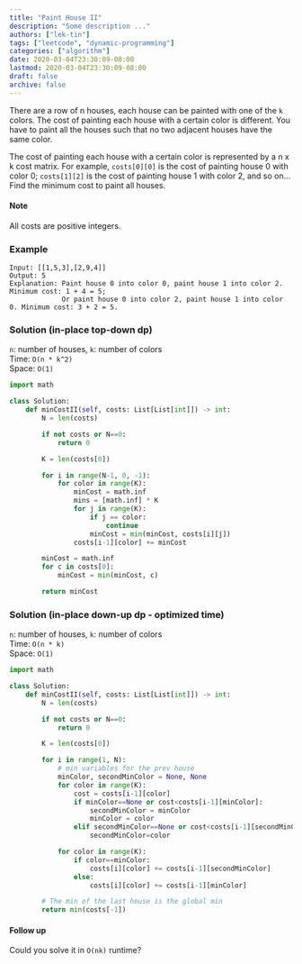 ```yaml
---
title: "Paint House II"
description: "Some description ..."
authors: ["lek-tin"]
tags: ["leetcode", "dynamic-programming"]
categories: ["algorithm"]
date: 2020-03-04T23:30:09-08:00
lastmod: 2020-03-04T23:30:09-08:00
draft: false
archive: false
---
```

There are a row of n houses, each house can be painted with one of the `k` colors. The cost of painting each house with a certain color is different. You have to paint all the houses such that no two adjacent houses have the same color.  

The cost of painting each house with a certain color is represented by a n x k cost matrix. For example, `costs[0][0]` is the cost of painting house 0 with color 0; `costs[1][2]` is the cost of painting house 1 with color 2, and so on... Find the minimum cost to paint all houses.  

#### Note

All costs are positive integers.

### Example

```
Input: [[1,5,3],[2,9,4]]
Output: 5
Explanation: Paint house 0 into color 0, paint house 1 into color 2. Minimum cost: 1 + 4 = 5; 
             Or paint house 0 into color 2, paint house 1 into color 0. Minimum cost: 3 + 2 = 5. 
```

### Solution (in-place top-down dp)

`n`: number of houses, `k`: number of colors  
Time: `O(n * k^2)`  
Space: `O(1)`  
```python
import math

class Solution:
    def minCostII(self, costs: List[List[int]]) -> int:
        N = len(costs)

        if not costs or N==0:
            return 0

        K = len(costs[0])

        for i in range(N-1, 0, -1):
            for color in range(K):
                minCost = math.inf
                mins = [math.inf] * K
                for j in range(K):
                    if j == color:
                        continue
                    minCost = min(minCost, costs[i][j])
                costs[i-1][color] += minCost

        minCost = math.inf
        for c in costs[0]:
            minCost = min(minCost, c)

        return minCost
```

### Solution (in-place down-up dp - optimized time)

`n`: number of houses, `k`: number of colors  
Time: `O(n * k)`  
Space: `O(1)`  
```python
import math

class Solution:
    def minCostII(self, costs: List[List[int]]) -> int:
        N = len(costs)

        if not costs or N==0:
            return 0

        K = len(costs[0])

        for i in range(1, N):
            # min variables for the prev house
            minColor, secondMinColor = None, None
            for color in range(K):
                cost = costs[i-1][color]
                if minColor==None or cost<costs[i-1][minColor]:
                    secondMinColor = minColor
                    minColor = color
                elif secondMinColor==None or cost<costs[i-1][secondMinColor]:
                    secondMinColor=color

            for color in range(K):
                if color==minColor:
                    costs[i][color] += costs[i-1][secondMinColor]
                else:
                    costs[i][color] += costs[i-1][minColor]

        # The min of the last house is the global min
        return min(costs[-1])
```

#### Follow up

Could you solve it in `O(nk)` runtime?